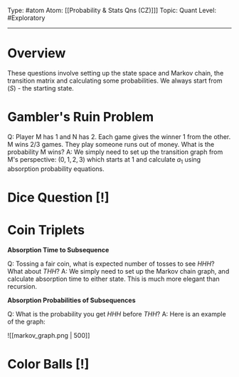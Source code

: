 Type: #atom
Atom: [[Probability & Stats Qns (CZ)]]]
Topic: Quant 
Level: #Exploratory 

----
# Overview

These questions involve setting up the state space and Markov chain, the transition matrix and calculating some probabilities. We always start from $(S)$ - the starting state.

# Gambler's Ruin Problem

Q: Player M has 1 and N has 2. Each game gives the winner 1 from the other. M wins 2/3 games. They play someone runs out of money. What is the probability M wins?
A: We simply need to set up the transition graph from M's perspective: $(0,1,2,3)$ which starts at $1$ and calculate $a_1$ using absorption probability equations.

# Dice Question [!]

# Coin Triplets

**Absorption Time to Subsequence**

Q: Tossing a fair coin, what is expected number of tosses to see $HHH$? What about $THH$?
A: We simply need to set up the Markov chain graph, and calculate absorption time to either state. This is much more elegant than recursion.

**Absorption Probabilities of Subsequences**

Q: What is the probability you get $HHH$ before $THH$?
A: Here is an example of the graph:

![[markov_graph.png | 500]]

# Color Balls [!]

